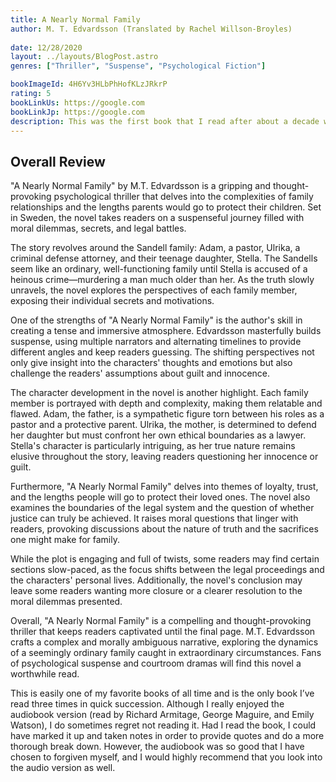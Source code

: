 ```yaml
---
title: A Nearly Normal Family
author: M. T. Edvardsson (Translated by Rachel Willson-Broyles)
 
date: 12/28/2020
layout: ../layouts/BlogPost.astro
genres: ["Thriller", "Suspense", "Psychological Fiction"]

bookImageId: 4H6Yv3HLbPhHofKLzJRkrP
rating: 5
bookLinkUs: https://google.com
bookLinkJp: https://google.com
description: This was the first book that I read after about a decade without reading a single book. This book just happened to be suggested by Amazon—how they knew I would be interested in this book is beyond me, and the author was a mystery to me as well, but I am so grateful to have found this book.
---
```


## Overall Review

"A Nearly Normal Family" by M.T. Edvardsson is a gripping and thought-provoking psychological thriller that delves into the complexities of family relationships and the lengths parents would go to protect their children. Set in Sweden, the novel takes readers on a suspenseful journey filled with moral dilemmas, secrets, and legal battles.

The story revolves around the Sandell family: Adam, a pastor, Ulrika, a criminal defense attorney, and their teenage daughter, Stella. The Sandells seem like an ordinary, well-functioning family until Stella is accused of a heinous crime—murdering a man much older than her. As the truth slowly unravels, the novel explores the perspectives of each family member, exposing their individual secrets and motivations.

One of the strengths of "A Nearly Normal Family" is the author's skill in creating a tense and immersive atmosphere. Edvardsson masterfully builds suspense, using multiple narrators and alternating timelines to provide different angles and keep readers guessing. The shifting perspectives not only give insight into the characters' thoughts and emotions but also challenge the readers' assumptions about guilt and innocence.

The character development in the novel is another highlight. Each family member is portrayed with depth and complexity, making them relatable and flawed. Adam, the father, is a sympathetic figure torn between his roles as a pastor and a protective parent. Ulrika, the mother, is determined to defend her daughter but must confront her own ethical boundaries as a lawyer. Stella's character is particularly intriguing, as her true nature remains elusive throughout the story, leaving readers questioning her innocence or guilt.

Furthermore, "A Nearly Normal Family" delves into themes of loyalty, trust, and the lengths people will go to protect their loved ones. The novel also examines the boundaries of the legal system and the question of whether justice can truly be achieved. It raises moral questions that linger with readers, provoking discussions about the nature of truth and the sacrifices one might make for family.

While the plot is engaging and full of twists, some readers may find certain sections slow-paced, as the focus shifts between the legal proceedings and the characters' personal lives. Additionally, the novel's conclusion may leave some readers wanting more closure or a clearer resolution to the moral dilemmas presented.

Overall, "A Nearly Normal Family" is a compelling and thought-provoking thriller that keeps readers captivated until the final page. M.T. Edvardsson crafts a complex and morally ambiguous narrative, exploring the dynamics of a seemingly ordinary family caught in extraordinary circumstances. Fans of psychological suspense and courtroom dramas will find this novel a worthwhile read.

This is easily one of my favorite books of all time and is the only book I’ve read three times in quick succession. Although I really enjoyed the audiobook version (read by Richard Armitage, George Maguire, and Emily Watson), I do sometimes regret not reading it. Had I read the book, I could have marked it up and taken notes in order to provide quotes and do a more thorough break down. However, the audiobook was so good that I have chosen to forgiven myself, and I would highly recommend that you look into the audio version as well.

